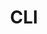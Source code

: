 ---
layout: cours
image: /images/cards/cli.png
title: CLI
comment: Apprendre à utiliser un terminal
link: /templates/cli.html
---